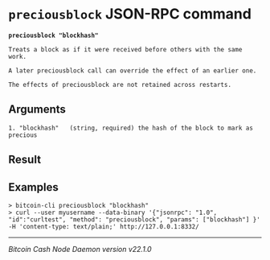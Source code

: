 `preciousblock` JSON-RPC command
================================

**`preciousblock "blockhash"`**

```
Treats a block as if it were received before others with the same work.

A later preciousblock call can override the effect of an earlier one.

The effects of preciousblock are not retained across restarts.
```

Arguments
---------

```
1. "blockhash"   (string, required) the hash of the block to mark as precious
```

Result
------

Examples
--------

```
> bitcoin-cli preciousblock "blockhash"
> curl --user myusername --data-binary '{"jsonrpc": "1.0", "id":"curltest", "method": "preciousblock", "params": ["blockhash"] }' -H 'content-type: text/plain;' http://127.0.0.1:8332/
```

***

*Bitcoin Cash Node Daemon version v22.1.0*
